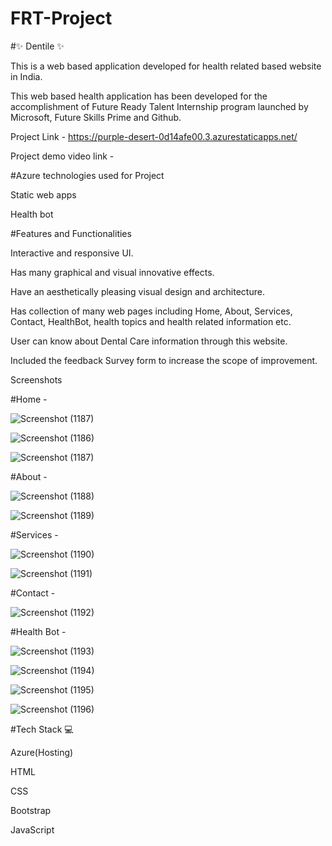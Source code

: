 # FRT-Project
#✨ Dentile ✨

This is a web based application developed for health related based website in India.

This web based health application has been developed for the accomplishment of Future Ready Talent Internship program launched by Microsoft, Future Skills Prime and Github.

Project Link - https://purple-desert-0d14afe00.3.azurestaticapps.net/

Project demo video link -

#Azure technologies used for Project

Static web apps

Health bot

#Features and Functionalities

Interactive and responsive UI.

Has many graphical and visual innovative effects.

Have an aesthetically pleasing visual design and architecture. 

Has collection of many web pages including Home, About, Services, Contact, HealthBot, health topics and health related information etc. 

User can know about Dental Care information through this website.

Included the feedback Survey form to increase the scope of improvement.

Screenshots

#Home -

![Screenshot (1187)](https://github.com/NagubandiAlekhya/FRT-Project/assets/107664623/9665ae4e-4a1d-47e8-af7d-6e7895b2ad29)

![Screenshot (1186)](https://github.com/NagubandiAlekhya/FRT-Project/assets/107664623/6f1c54bb-a04e-4fa6-bda0-693c252e0309)

![Screenshot (1187)](https://github.com/NagubandiAlekhya/FRT-Project/assets/107664623/bc472be9-064e-475d-9724-c923fdfab01a)


#About -

![Screenshot (1188)](https://github.com/NagubandiAlekhya/FRT-Project/assets/107664623/51e568d4-4f50-4bf1-83b0-8ea0200a73a1)

![Screenshot (1189)](https://github.com/NagubandiAlekhya/FRT-Project/assets/107664623/16a8a8bb-396f-4cdf-997b-cb19902c1dc7)


#Services -

![Screenshot (1190)](https://github.com/NagubandiAlekhya/FRT-Project/assets/107664623/15a9ce84-7425-434f-bf95-c3d2ad1c3af9)

![Screenshot (1191)](https://github.com/NagubandiAlekhya/FRT-Project/assets/107664623/6554e068-0b17-4bb3-a643-a603b36131cd)


#Contact -

![Screenshot (1192)](https://github.com/NagubandiAlekhya/FRT-Project/assets/107664623/3f92345e-105b-4cbb-bc76-11221ee08240)


#Health Bot -

![Screenshot (1193)](https://github.com/NagubandiAlekhya/FRT-Project/assets/107664623/5dc9d459-24ce-4cad-8414-c5e250220ac6)

![Screenshot (1194)](https://github.com/NagubandiAlekhya/FRT-Project/assets/107664623/8d630cf7-8709-4028-9475-b4e3d7b8c950)

![Screenshot (1195)](https://github.com/NagubandiAlekhya/FRT-Project/assets/107664623/ed41a9eb-0fa5-4cef-b43d-5f2dfd5b4eb9)

![Screenshot (1196)](https://github.com/NagubandiAlekhya/FRT-Project/assets/107664623/84ef76cc-78a8-4901-902b-1ebc61e77029)


#Tech Stack 💻

Azure(Hosting)

HTML

CSS

Bootstrap

JavaScript
